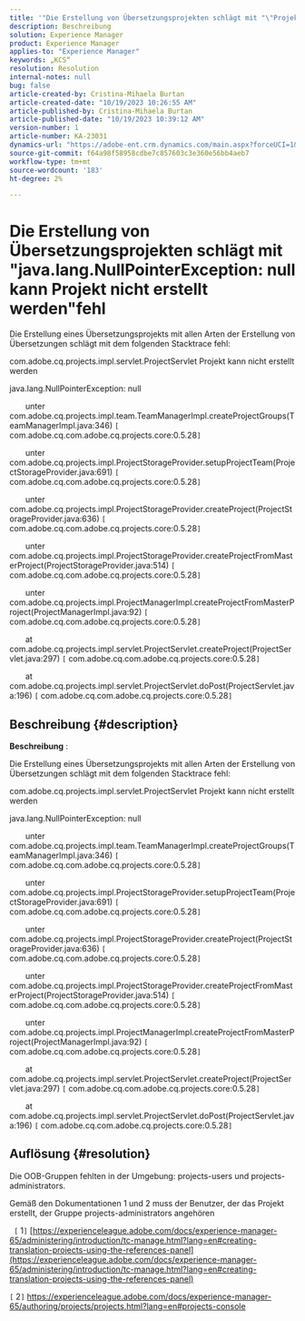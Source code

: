 ```yaml
---
title: '"Die Erstellung von Übersetzungsprojekten schlägt mit "\"Projekt kann nicht erstellt werden java.lang.NullPointerException: null\"" fehl.'
description: Beschreibung
solution: Experience Manager
product: Experience Manager
applies-to: "Experience Manager"
keywords: „KCS“
resolution: Resolution
internal-notes: null
bug: false
article-created-by: Cristina-Mihaela Burtan
article-created-date: "10/19/2023 10:26:55 AM"
article-published-by: Cristina-Mihaela Burtan
article-published-date: "10/19/2023 10:39:12 AM"
version-number: 1
article-number: KA-23031
dynamics-url: "https://adobe-ent.crm.dynamics.com/main.aspx?forceUCI=1&pagetype=entityrecord&etn=knowledgearticle&id=ef383bff-696e-ee11-8df0-6045bd006793"
source-git-commit: f64a98f58958cdbe7c857603c3e360e56bb4aeb7
workflow-type: tm+mt
source-wordcount: '183'
ht-degree: 2%

---
```


# Die Erstellung von Übersetzungsprojekten schlägt mit &quot;java.lang.NullPointerException: null kann Projekt nicht erstellt werden&quot;fehl


Die Erstellung eines Übersetzungsprojekts mit allen Arten der Erstellung von Übersetzungen schlägt mit dem folgenden Stacktrace fehl:

com.adobe.cq.projects.impl.servlet.ProjectServlet Projekt kann nicht erstellt werden

java.lang.NullPointerException: null

  unter com.adobe.cq.projects.impl.team.TeamManagerImpl.createProjectGroups(TeamManagerImpl.java:346) `[` com.adobe.cq.com.adobe.cq.projects.core:0.5.28`]`

  unter com.adobe.cq.projects.impl.ProjectStorageProvider.setupProjectTeam(ProjectStorageProvider.java:691) `[` com.adobe.cq.com.adobe.cq.projects.core:0.5.28`]`

  unter com.adobe.cq.projects.impl.ProjectStorageProvider.createProject(ProjectStorageProvider.java:636) `[` com.adobe.cq.com.adobe.cq.projects.core:0.5.28`]`

  unter com.adobe.cq.projects.impl.ProjectStorageProvider.createProjectFromMasterProject(ProjectStorageProvider.java:514) `[` com.adobe.cq.com.adobe.cq.projects.core:0.5.28`]`

  unter com.adobe.cq.projects.impl.ProjectManagerImpl.createProjectFromMasterProject(ProjectManagerImpl.java:92) `[` com.adobe.cq.com.adobe.cq.projects.core:0.5.28`]`

  at com.adobe.cq.projects.impl.servlet.ProjectServlet.createProject(ProjectServlet.java:297) `[` com.adobe.cq.com.adobe.cq.projects.core:0.5.28`]`

  at com.adobe.cq.projects.impl.servlet.ProjectServlet.doPost(ProjectServlet.java:196) `[` com.adobe.cq.com.adobe.cq.projects.core:0.5.28`]`

## Beschreibung {#description}


<b>Beschreibung</b> :

Die Erstellung eines Übersetzungsprojekts mit allen Arten der Erstellung von Übersetzungen schlägt mit dem folgenden Stacktrace fehl:

com.adobe.cq.projects.impl.servlet.ProjectServlet Projekt kann nicht erstellt werden

java.lang.NullPointerException: null

  unter com.adobe.cq.projects.impl.team.TeamManagerImpl.createProjectGroups(TeamManagerImpl.java:346) `[` com.adobe.cq.com.adobe.cq.projects.core:0.5.28`]`

  unter com.adobe.cq.projects.impl.ProjectStorageProvider.setupProjectTeam(ProjectStorageProvider.java:691) `[` com.adobe.cq.com.adobe.cq.projects.core:0.5.28`]`

  unter com.adobe.cq.projects.impl.ProjectStorageProvider.createProject(ProjectStorageProvider.java:636) `[` com.adobe.cq.com.adobe.cq.projects.core:0.5.28`]`

  unter com.adobe.cq.projects.impl.ProjectStorageProvider.createProjectFromMasterProject(ProjectStorageProvider.java:514) `[` com.adobe.cq.com.adobe.cq.projects.core:0.5.28`]`

  unter com.adobe.cq.projects.impl.ProjectManagerImpl.createProjectFromMasterProject(ProjectManagerImpl.java:92) `[` com.adobe.cq.com.adobe.cq.projects.core:0.5.28`]`

  at com.adobe.cq.projects.impl.servlet.ProjectServlet.createProject(ProjectServlet.java:297) `[` com.adobe.cq.com.adobe.cq.projects.core:0.5.28`]`

  at com.adobe.cq.projects.impl.servlet.ProjectServlet.doPost(ProjectServlet.java:196) `[` com.adobe.cq.com.adobe.cq.projects.core:0.5.28`]`


## Auflösung {#resolution}


Die OOB-Gruppen fehlten in der Umgebung: projects-users und projects-administrators.

Gemäß den Dokumentationen 1 und 2 muss der Benutzer, der das Projekt erstellt, der Gruppe projects-administrators angehören

&#x200B; &#x200B; &#x200B;`[` 1`]`  [https://experienceleague.adobe.com/docs/experience-manager-65/administering/introduction/tc-manage.html?lang=en#creating-translation-projects-using-the-references-panel](https://experienceleague.adobe.com/docs/experience-manager-65/administering/introduction/tc-manage.html?lang=en#creating-translation-projects-using-the-references-panel)

`[` 2`]`  https://experienceleague.adobe.com/docs/experience-manager-65/authoring/projects/projects.html?lang=en#projects-console
